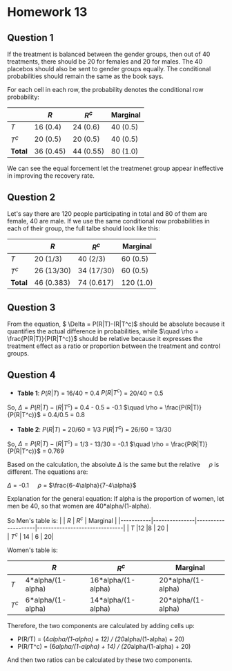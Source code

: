 # Homework 13
## Question 1

If the treatment is balanced between the gender groups, then out of 40 treatments, there should be 20 for females and 20 for males. The 40 placebos should also be sent to gender groups equally. The conditional probabilities should remain the same as the book says.

For each cell in each row, the probability denotes the conditional row probability:

|           | $R$ | $R^c$ | Marginal | 
|-----------|---------------|--------------------|-------------------------------|
| $T$  |16 (0.4) | 24 (0.6) | 40 (0.5)  |  
| $T^c$ | 20 (0.5) | 20 (0.5) | 40 (0.5)|
| **Total**| 36 (0.45) | 44 (0.55) | 80 (1.0)|

We can see the equal forcement let the treatmenet group appear ineffective in improving the recovery rate. 

## Question 2

Let's say there are 120 people participating in total and  80 of them are female, 40 are male. If we use the same conditional row probabilities in each of their group, the full talbe should look like this:

|           | $R$ | $R^c$ | Marginal | 
|-----------|---------------|--------------------|-------------------------------|
| $T$  |20 (1/3) | 40 (2/3) | 60 (0.5)  |  
| $T^c$ | 26 (13/30) | 34 (17/30) | 60 (0.5)|
| **Total**| 46 (0.383) | 74 (0.617) | 120 (1.0)|


## Question 3

From the equation, $
\Delta = P(R|T)-(R|T^c)$ should be absolute because it quantifies the actual difference in probabilities, while $\quad \rho = \frac{P(R|T)}{P(R|T^c)}$ should be relative because it expresses the treatment effect as a ratio or proportion between the treatment and control groups. 

## Question 4

- **Table 1**:
$P(R|T)$ = 16/40 = 0.4
$P(R|T^c)$ = 20/40 = 0.5

So,
$\Delta = P(R|T)-(R|T^c)$ = 0.4 - 0.5 = -0.1
$\quad \rho = \frac{P(R|T)}{P(R|T^c)}$ = 0.4/0.5 = 0.8

- **Table 2**:
$P(R|T)$ = 20/60 = 1/3
$P(R|T^c)$ = 26/60 = 13/30

So,
$\Delta = P(R|T)-(R|T^c)$ = 1/3 - 13/30 = -0.1 
$\quad \rho = \frac{P(R|T)}{P(R|T^c)}$ = 0.769

Based on the calculation, the absolute $\Delta$ is the same but the relative $\quad \rho$ is different. The equations are:

$\Delta$ = -0.1
$\quad \rho$ = $\frac{6-4\alpha}{7-4\alpha}$

Explanation for the general equation:
If alpha is the proportion of women, let men be 40, so that women are 40*alpha/(1-alpha).

So Men's table is:
|           | $R$ | $R^c$ | Marginal | 
|-----------|---------------|--------------------|-------------------------------|
| $T$  |12 |8 | 20  |  
| $T^c$ | 14 | 6 | 20|

Women's table is:

|           | $R$ | $R^c$ | Marginal | 
|-----------|---------------|--------------------|-------------------------------|
| $T$  |4*alpha/(1-alpha) | 16*alpha/(1-alpha)  |  20*alpha/(1-alpha)|
| $T^c$ | 6*alpha/(1-alpha)| 14*alpha/(1-alpha) | 20*alpha/(1-alpha)|

Therefore, the two components are calculated by adding cells up:

- P(R/T) = (4*alpha/(1-alpha) + 12) / (20*alpha/(1-alpha) + 20)
- P(R/T^c) = (6*alpha/(1-alpha) + 14) / (20*alpha/(1-alpha) + 20)

And then two ratios can be calculated by these two components.